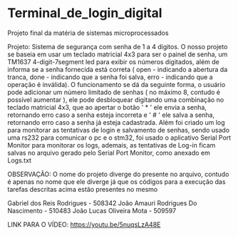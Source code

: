 # Terminal_de_login_digital
Projeto final da matéria de sistemas microprocessados

Projeto: Sistema de segurança com senha de 1 a 4 dígitos.
O nosso projeto se baseia em usar um teclado matricial 4x3 para ser o painel de senha, um TM1637
4-digit-7segment led para exibir os números digitados, além de informa se a senha fornecida está correta ( open - indicando a abertura da tranca, 
done - indicando que a senha foi salva, erro - indicando que a operação é inválida).
O funcionamento se dá da seguinte forma, o usuário pode adicionar um número limitado de senhas 
( no máximo 8, contudo é possível aumentar ), ele pode desbloquear digitando uma combinação no teclado matricial 4x3,
que ao apertar o botão ' * ' ele envia a senha, retornando erro caso a senha esteja incorreta e ' # ' ele salva a senha,
retornando erro caso a senha já esteja cadastrada. Além foi criado um log para monitorar as tentativas de login e salvamento
de senhas, sendo usado uma rs232 para comunicar o pc e o stm32, foi usado o aplicativo Serial Port Monitor para monitorar os logs,
ademais, as tentativas de Log-in ficam salvas no arquivo gerado pelo Serial Port Monitor, como anexado em Logs.txt

OBSERVAÇÃO: O nome do projeto diverge do presente no arquivo, contudo é apenas no nome que ele diverge já que os códigos para a execução
das tarefas descritas acima estão presentes no mesmo


Gabriel dos Reis Rodrigues - 508342
João Amauri Rodrigues Do Nascimento - 510483 
João Lucas Oliveira Mota - 509597 

LINK PARA O VÍDEO: https://youtu.be/5nuqsLzA48E

